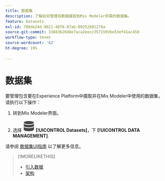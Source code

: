 ```yaml
---
title: 数据集
description: 了解如何管理将数据摄取到Mix Modeler所需的数据集。
feature: Datasets
exl-id: 788de24d-9021-48f8-87ab-09252b91276a
source-git-commit: 33883626d8e7aca2eecc3571593be53ef41ac458
workflow-type: tm+mt
source-wordcount: '62'
ht-degree: 19%

---
```


# 数据集

要管理包含要在Experience Platform中摄取并在Mix Modeler中使用的数据集，请执行以下操作：

1. 转到Mix Modeler界面。

1. 选择 ![数据](../assets/icons/Data.svg) **[!UICONTROL Datasets]**，下 **[!UICONTROL DATA MANAGEMENT]**.

请参阅 [数据集UI指南](https://experienceleague.adobe.com/docs/experience-platform/catalog/datasets/user-guide.html?lang=zh-Hans) 以了解更多信息。

>[!MORELIKETHIS]
>
>* [引入数据](overview.md)
>* [架构](schemas.md)
